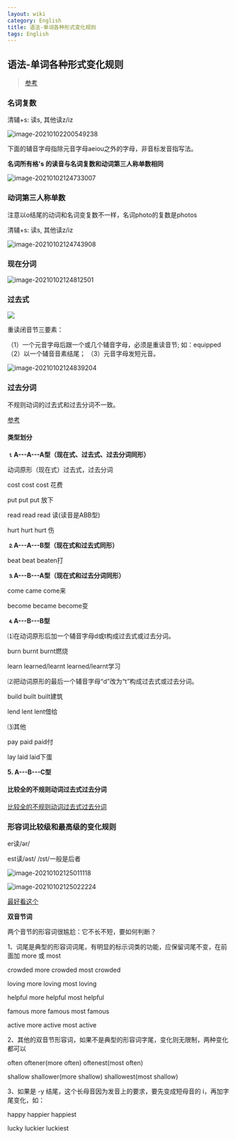 ```yaml
---
layout: wiki
category: English
title: 语法-单词各种形式变化规则
tags: English
---
```


## 语法-单词各种形式变化规则

> [参考](https://wenku.baidu.com/view/c26f8d8783d049649b665885.html)



### 名词复数

清辅+s: 读s, 其他读z/iz

![image-20210102200549238](https://cdn.jsdelivr.net/gh/mafulong/mdPic@vv1/v1/134.png)

下面的辅音字母指除元音字母aeiou之外的字母，非音标发音指写法。

**名词所有格's 的读音与名词复数和动词第三人称单数相同**

![image-20210102124733007](https://cdn.jsdelivr.net/gh/mafulong/mdPic@vv1/v1/171.png)

### 动词第三人称单数

注意以o结尾的动词和名词变复数不一样，名词photo的复数是photos

清辅+s: 读s, 其他读z/iz

![image-20210102124743908](https://cdn.jsdelivr.net/gh/mafulong/mdPic@vv1/v1/131.png)

### 现在分词

![image-20210102124812501](https://cdn.jsdelivr.net/gh/mafulong/mdPic@vv2/v2/61.png)

### 过去式

![](https://cdn.jsdelivr.net/gh/mafulong/mdPic@vv1/v1/3.png)

重读闭音节三要素：

（1）一个元音字母后跟一个或几个辅音字母，必须是重读音节; 如：equipped
（2）以一个辅音音素结尾；
（3）元音字母发短元音。

![image-20210102124839204](https://cdn.jsdelivr.net/gh/mafulong/mdPic@vv1/v1/13.png)

### 过去分词

不规则动词的过去式和过去分词不一致。

[参考](https://wenku.baidu.com/view/799a4543ed630b1c59eeb5e5)

#### 类型划分

**⒈A---A---A型（现在式、过去式、过去分词同形）**

动词原形（现在式）过去式，过去分词

cost cost cost 花费

put put put 放下

read read read 读(读音是ABB型)

hurt hurt hurt 伤

**⒉A---A---B型（现在式和过去式同形）**

beat beat beaten打

**⒊A---B---A型（现在式和过去分词同形）**

come came come来

become became become变

**⒋A---B---B型**

⑴在动词原形后加一个辅音字母d或t构成过去式或过去分词。

burn burnt burnt燃烧

learn learned/learnt learned/learnt学习

⑵把动词原形的最后一个辅音字母“d”改为“t”构成过去式或过去分词。

build built built建筑

lend lent lent借给

⑶其他

pay paid paid付

lay laid laid下蛋

**5. A---B---C型**

#### 比较全的不规则动词过去式过去分词

[比较全的不规则动词过去式过去分词](https://wenku.baidu.com/view/06dc601c6bd97f192279e9d8.html)

### 形容词比较级和最高级的变化规则

er读/ər/

est读/əst/ /ɪst/一般是后者

![image-20210102125011118](https://cdn.jsdelivr.net/gh/mafulong/mdPic@vv1/v1/112.png)

![image-20210102125022224](https://cdn.jsdelivr.net/gh/mafulong/mdPic@vv2/v2/32.png)



[最好看这个](https://www.yuque.com/littlematch/english/ls8w3h)

**双音节词**

两个音节的形容词很尴尬：它不长不短，要如何判断？

1、词尾是典型的形容词词尾，有明显的标示词类的功能，应保留词尾不变，在前面加 more 或 most

crowded    more crowded    most crowded

loving         more loving         most loving

helpful       more helpful        most helpful 

famous     more famous       most famous

active        more active         most active



2、其他的双音节形容词，如果不是典型的形容词字尾，变化则无限制，两种变化都可以

often       oftener(more  often)          oftenest(most  often)

shallow   shallower(more shallow)   shallowest(most  shallow)



3、如果是 -y 结尾，这个长母音因为发音上的要求，要先变成短母音的 i，再加字尾变化，如：

happy   happier    happiest

lucky     luckier      luckiest 